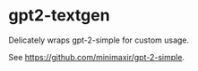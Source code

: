 # gpt2-textgen

Delicately wraps gpt-2-simple for custom usage.

See https://github.com/minimaxir/gpt-2-simple.
